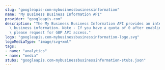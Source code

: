 ```yaml
---
slug: "googleapis-com-mybusinessbusinessinformation"
name: "My Business Business Information API"
provider: "googleapis.com"
description: "The My Business Business Information API provides an interface for managing\
  \ business information. Note - If you have a quota of 0 after enabling the API,\
  \ please request for GBP API access."
logo: "googleapis.com-mybusinessbusinessinformation-logo.svg"
logoMediaType: "image/svg+xml"
tags:
- name: "analytics"
- name: "media"
stubs: "googleapis.com-mybusinessbusinessinformation-stubs.json"
---
```

